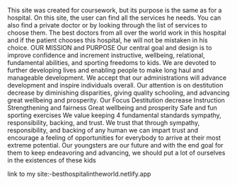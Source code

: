 This site was created for coursework, but its purpose is the same as for a hospital. On this site, the user can find all the services he needs. You can also find a private doctor or by looking through the list of services to choose them. The best doctors from all over the world work in this hospital and if the patient chooses this hospital, he will not be mistaken in his choice.
OUR MISSION and PURPOSE
Our central goal and design is to improve confidence and increment instructive, wellbeing, relational, fundamental abilities, and sporting freedoms to kids. We are devoted to further developing lives and enabling people to make long haul and manageable development.
We accept that our administrations will advance development and inspire individuals overall. Our attention is on destitution decrease by diminishing disparities, giving quality schooling, and advancing great wellbeing and prosperity.
Our Focus
Destitution decrease
Instruction
Strengthening and fairness
Great wellbeing and prosperity
Safe and fun sporting exercises
We value keeping 4 fundamental standards sympathy, responsibility, backing, and trust. We trust that through sympathy, responsibility, and backing of any human we can impart trust and encourage a feeling of opportunities for everybody to arrive at their most extreme potential. Our youngsters are our future and with the end goal for them to keep endeavoring and advancing, we should put a lot of ourselves in the existences of these kids


link to my site:-besthospitalintheworld.netlify.app